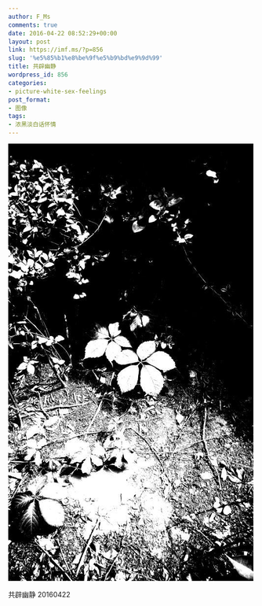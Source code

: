 ```yaml
---
author: F_Ms
comments: true
date: 2016-04-22 08:52:29+00:00
layout: post
link: https://imf.ms/?p=856
slug: '%e5%85%b1%e8%be%9f%e5%b9%bd%e9%9d%99'
title: 共辟幽静
wordpress_id: 856
categories:
- picture-white-sex-feelings
post_format:
- 图像
tags:
- 浓黑淡白话怀情
---
```


![共辟幽静_20160422](/img/post/wp/2016/04/共辟幽静_20160422.jpg)


共辟幽静 20160422
